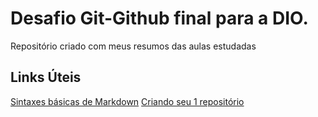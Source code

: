 # Desafio Git-Github final para a DIO.
Repositório criado com meus resumos das aulas estudadas

## Links Úteis 
[Sintaxes básicas de Markdown](https://www.markdownguide.org/getting-started/)
[Criando seu 1 repositório](https://web.dio.me/course/introducao-ao-git-e-ao-github/learning/75b9fe49-6ed4-4480-83a7-7e37fc356aa9?back=/track/potencia-tech-angular-developer-powered-ifood&tab=undefined&moduleId=undefined)
